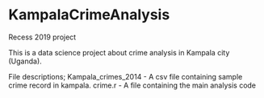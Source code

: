 # KampalaCrimeAnalysis
Recess 2019 project

This is a data science project about crime analysis in Kampala city (Uganda).

File descriptions;
Kampala_crimes_2014 - A csv file containing sample crime record in kampala.
crime.r - A file containing the main analysis code 
